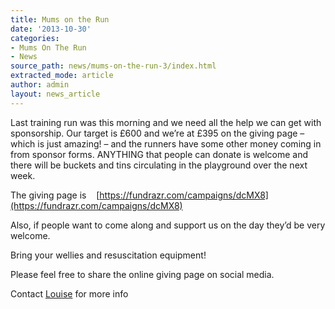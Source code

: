 ```yaml
---
title: Mums on the Run
date: '2013-10-30'
categories:
- Mums On The Run
- News
source_path: news/mums-on-the-run-3/index.html
extracted_mode: article
author: admin
layout: news_article
---
```


Last training run was this morning and we need all the help we can get with sponsorship. Our target is £600 and we’re at £395 on the giving page – which is just amazing! – and the runners have some other money coming in from sponsor forms. ANYTHING that people can donate is welcome and there will be buckets and tins circulating in the playground over the next week.

The giving page is &nbsp; &nbsp;[https://fundrazr.com/campaigns/dcMX8](https://fundrazr.com/campaigns/dcMX8)

Also, if people want to come along and support us on the day they’d be very welcome.

Bring your wellies and resuscitation equipment!

Please feel free to share the online giving page on social media.

Contact&nbsp;[Louise](mailto:scottishchick72@hotmail.com)&nbsp;for more info
